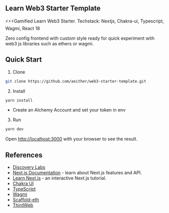 ## Learn Web3 Starter Template

⚡⚡⚡Gamified Learn Web3 Starter.
Techstack: Nextjs, Chakra-ui, Typescript, Wagmi, React 18

Zero config frontend with custom style ready for quick experiment with web3 js libraries such as ethers or wagmi.

## Quick Start

1. Clone

```bash
git clone https://github.com/aeither/web3-starter-template.git
```


2. Install 

```bash
yarn install
```

- Create an Alchemy Account and set your token in env

3. Run

```bash
yarn dev
```

Open [http://localhost:3000](http://localhost:3000) with your browser to see the result.

## References

- [Discovery Labs](https://github.com/Discovery-Labs/infini3-front)
- [Next.js Documentation](https://nextjs.org/docs) - learn about Next.js features and API.
- [Learn Next.js](https://nextjs.org/learn) - an interactive Next.js tutorial.
- [Chakra UI](https://chakra-ui.com)
- [TypeScript](https://www.typescriptlang.org)
- [Wagmi](https://github.com/tmm/wagmi)
- [Scaffold-eth](https://github.com/scaffold-eth/scaffold-eth)
- [ThirdWeb](https://github.com/thirdweb-dev/dashboard)
